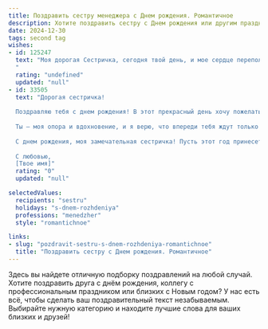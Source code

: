 ```yaml
---
title: Поздравить сестру менеджера c Днем рождения. Романтичное
description: Хотите поздравить сестру c Днем рождения или другим праздником? Наш ИИ создаст незабываемое поздравление, а вы обязательно выделитесь среди других.  
date: 2024-12-30
tags: second tag
wishes:
- id: 125247
  text: "Моя дорогая Сестричка, сегодня твой день, и мое сердце переполнено нежностью и любовью к тебе.  Ты — не просто моя сестра, ты мой друг, моя confidante, моя опора.  Твой талант и целеустремленность, которые ты каждый день проявляешь в своей работе менеджера, восхищают меня.  Пусть этот день будет полон света, радости и исполнения самых заветных желаний.  Пусть твоя жизнь будет похожа на красивую романтическую историю, полную любви, счастья и невероятных приключений. С днем рождения, моя любимая!
  "
  rating: "undefined"
  updated: "null"
- id: 33505
  text: "Дорогая сестричка!
  
  Поздравляю тебя с днем рождения! В этот прекрасный день хочу пожелать тебе не только профессиональных успехов, но и личного счастья. Ты — настоящий мастер своего дела, и я восхищаюсь твоим трудолюбием и целеустремленностью. Пусть в твоей жизни будет как можно больше ярких моментов, чудесных встреч и исполненных желаний.
  
  Ты — моя опора и вдохновение, и я верю, что впереди тебя ждут только светлые перспективы и незабываемые моменты. Желаю, чтобы в сердце всегда горела искорка любви, а рядом были верные друзья и те, кто ценит тебя такой, какая ты есть.
  
  С днем рождения, моя замечательная сестричка! Пусть этот год принесет тебе счастье и радость, а каждый день будет полон волшебства!
  
  С любовью,
  [Твое имя]"
  rating: "0"
  updated: "null"

selectedValues:
  recipients: "sestru"
  holidays: "s-dnem-rozhdeniya"
  professions: "menedzher"
  style: "romantichnoe"

links:
- slug: "pozdravit-sestru-s-dnem-rozhdeniya-romantichnoe"
  title: "Поздравить сестру c Днем рождения. Романтичное"
---
```


Здесь вы найдете отличную подборку поздравлений на любой случай. 
Хотите поздравить друга с днём рождения, коллегу с профессиональным праздником или близких с Новым годом? У нас есть всё, чтобы сделать ваш поздравительный текст незабываемым. Выбирайте нужную категорию и находите лучшие слова для ваших близких и друзей!

